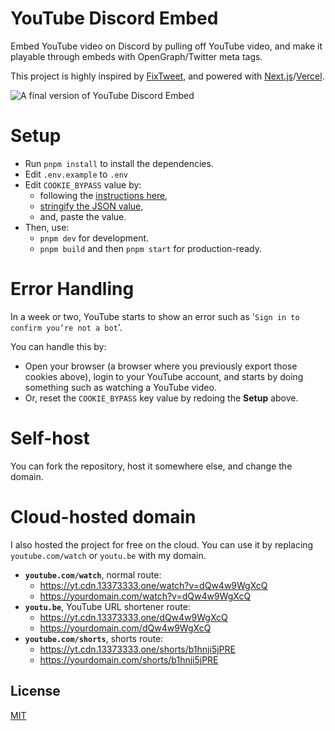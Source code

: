 # YouTube Discord Embed
Embed YouTube video on Discord by pulling off YouTube video, and make it playable through embeds with OpenGraph/Twitter meta tags.

This project is highly inspired by [FixTweet](https://fixupx.com), and powered with [Next.js](https://nextjs.org)/[Vercel](https://vercel.app).

![A final version of YouTube Discord Embed](https://repository-images.githubusercontent.com/704985019/9cc921f6-9f13-4c2b-98b1-001ff738f405)

# Setup
- Run `pnpm install` to install the dependencies.
- Edit `.env.example` to `.env`
- Edit `COOKIE_BYPASS` value by:
  - following the [instructions here](https://github.com/distubejs/ytdl-core?tab=readme-ov-file#how-to-get-cookies),
  - [stringify the JSON value](https://developer.mozilla.org/en-US/docs/Web/JavaScript/Reference/Global_Objects/JSON/stringify),
  - and, paste the value.
- Then, use:
  - `pnpm dev` for development.
  - `pnpm build` and then `pnpm start` for production-ready.

# Error Handling
In a week or two, YouTube starts to show an error such as '`Sign in to confirm you’re not a bot`'.

You can handle this by:
- Open your browser (a browser where you previously export those cookies above), login to your YouTube account, and starts by doing something such as watching a YouTube video.
- Or, reset the `COOKIE_BYPASS` key value by redoing the **Setup** above.

# Self-host
You can fork the repository, host it somewhere else, and change the domain.

# Cloud-hosted domain
I also hosted the project for free on the cloud. You can use it by replacing `youtube.com/watch` or `youtu.be` with my domain.

- **`youtube.com/watch`**, normal route:
  - https://yt.cdn.13373333.one/watch?v=dQw4w9WgXcQ
  - https://yourdomain.com/watch?v=dQw4w9WgXcQ
- **`youtu.be`**, YouTube URL shortener route:
  - https://yt.cdn.13373333.one/dQw4w9WgXcQ
  - https://yourdomain.com/dQw4w9WgXcQ
- **`youtube.com/shorts`**, shorts route:
  - https://yt.cdn.13373333.one/shorts/b1hnji5jPRE
  - https://yourdomain.com/shorts/b1hnji5jPRE

## License
[MIT](LICENSE)

